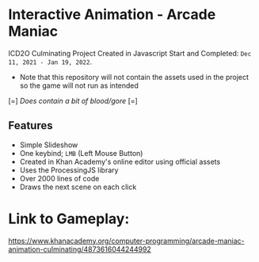 # Interactive Animation - Arcade Maniac
ICD2O Culminating Project Created in Javascript
Start and Completed: `Dec 11, 2021 - Jan 19, 2022`.

* Note that this repository will not contain the assets used in the project so the game will not run as intended

[=] *Does contain a bit of blood/gore* [=]

## Features
* Simple Slideshow
* One keybind; `LMB` (Left Mouse Button)
* Created in Khan Academy's online editor using official assets
* Uses the ProcessingJS library
* Over 2000 lines of code
* Draws the next scene on each click
  
# Link to Gameplay:
https://www.khanacademy.org/computer-programming/arcade-maniac-animation-culminating/4873616044244992






